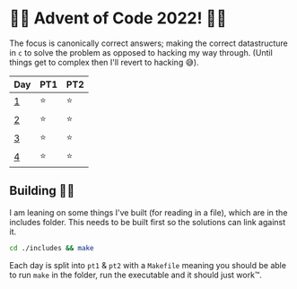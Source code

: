 # 🎄🎁 Advent of Code 2022! 🎁🎄
The focus is canonically correct answers; making the correct datastructure in `c` to solve the problem as opposed to hacking my way through. (Until things get to complex then I'll revert to hacking 😅).

| Day | PT1 | PT2 |
| --- | ---- | ---- |
| [1](https://adventofcode.com/2022/day/1) | ⭐️ | ⭐️ |
| [2](https://adventofcode.com/2022/day/2) | ⭐️ | ⭐️ |
| [3](https://adventofcode.com/2022/day/3) | ⭐️ | ⭐️ |
| [4](https://adventofcode.com/2022/day/4) | ⭐️ | ⭐️ |

## Building 🎅🏻
I am leaning on some things I've built (for reading in a file), which are in the includes folder. This needs to be built first so the solutions can link against it.
```bash
cd ./includes && make
```

Each day is split into `pt1` & `pt2` with a `Makefile` meaning you should be able to run `make` in the folder, run the executable and it should just work™️.